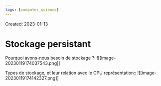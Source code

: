 ```yaml
---
tags: [computer_science] 
---
```

Created: 2023-01-13

# Stockage persistant

Pourquoi avons-nous besoin de stockage ?::![[image-20230119174037543.png]]
<!--SR:!2023-05-11,68,250-->

Types de stockage, et leur relation avec le CPU représentation:: ![[image-20230119174142327.png]]
<!--SR:!2023-03-05,26,250-->





